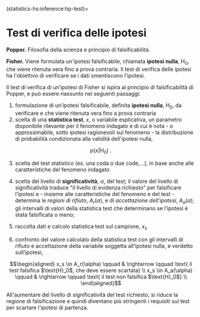 (statistics-hs:inference:hp-test)=
# Test di verifica delle ipotesi

**Popper.** Filosofia della scienza e principio di falsificabilità.

**Fisher.** Viene formulata un'ipotesi falsificabile, chiamata **ipotesi nulla**, $\text{H}_{0}$, che viene ritenuta vera fino a prova contraria. Il test di verifica delle ipotesi ha l'obiettivo di verificare se i dati smentiscono l'ipotesi.

Il test di verifica di un’ipotesi di Fisher si ispira al principio di falsificabilità di Popper, e può essere riassunto nei seguenti passaggi:
1. formulazione di un’ipotesi falsificabile, definita **ipotesi nulla**, $\text{H}_0$, da verificare e che viene ritenuta vera fino a prova contraria
2. scelta di una **statistica test**, $x$, o variabile esplicativa, un parametro disponibile rilevante per il fenomeno indagato e di cui è nota - o approssimabile, sotto ipotesi ragionevoli sul fenomeno - la distribuzione di probabilità condizionata alla validità dell'ipotesi nulla,

  $$p(x|\text{H}_0) \ .$$

3. scelta del test statistico (es. una coda o due code,...), in base anche alle caratteristiche del fenomeno indagato
4. scelta del livello di **significatività**, $\alpha$, del test; il valore del livello di significatività traduce "il livello di evidenza richiesto" per falsificare l’ipotesi e - insieme alle caratteristiche del fenomeno e del test - determina le *regioni di rifiuto*, $A_r(\alpha)$, e di *accettazione dell’ipotesi*, $A_a(\alpha)$, gli intervalli di valori della statistica test che determinano se l’ipotesi è stata falsificata o meno;

5. raccolta dati e calcolo statistica test sul campione, $x_s$
6. confronto del valore calcolato della statistica test con gli intervalli di rifiuto e accettazione della variabile soggetta all’ipotesi nulla, e verdetto sull’ipotesi,

  $$\begin{aligned}
    x_s \in A_r(\alpha) \qquad & \rightarrow \qquad \text{ il test falsifica $\text{H}_0$, che deve essere scartata} \\
    x_s \in A_a(\alpha) \qquad & \rightarrow \qquad \text{ il test non falsifica $\text{H}_0$} \\
  \end{aligned}$$

  All'aumentare del livello di significatività del test richiesto, si riduce la regione di falsificazione e quindi diventano più stringenti i requisiti sul test per scartare l'ipotesi di partenza.


<!--
Più in particolare, viene scelta come **statistica test** $x$ un parametro disponibile, rilavante per il fenomeno indagato e di cui è nota la distribuzione di probabilità - o una sua ragionevole approssimazione/attesa - sotto l'ipotesi nulla,

$$p(x|\text{H}_0) \ .$$

In base alle caratteristiche del fenomeno indagato vengono scelte le caratteristiche del test; in base all'evidenza richiesta contro l'ipotesi $\text{H}_0$ viene scelto il **livello di significatività**, $\alpha$, del test che - insieme alle caratteristiche del test - determina le **regioni di rifiuto** e, per differenza, **di accettazione** dell'ipotesi.

Una volta raccolti i dati, si calcola la statistica scelta con i dati disponibili, si verifica se il suo valore appartiene alle regioni di rifiuto o di accettazione dell'ipotesi, per concludere rispettivamente se l'ipotesi $\text{H}_{0}$ è stata falsificata o non è stata falsificata e quindi va ritenuta ancora valida.

A partire dalla formulazione generale del test di verifica delle ipotesi secondo Fisher, vengono poi definiti diversi test:
- $Z$-test: test di Fisher sulla media del campione
- $t$-test: test di Fisher sulla media del campione di una popolazone con media e varianza sconosciuti che, sotto opportune ipotesi, è una variabile casuale che segue una distribuzione di probabilità $t$-Student
- $ANOVA$
-->
